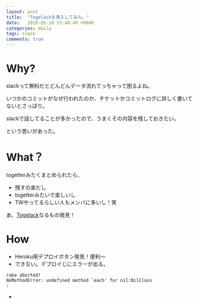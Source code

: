 ```yaml
---
layout: post
title:  "Togelackを導入してみた。"
date:   2016-05-28 15:48:49 +0900
categories: daily
tags: slack
comments: true
---
```

# Why?
slackって無料だとどんどんデータ流れてっちゃって困るよね。

いつかのコミットがなぜ行われたのか、チケットかコミットログに詳しく書いてないとさっぱり。

slackで話してることが多かったので、うまくその内容を残しておきたい。

という思いがあった。

# What？
togetterみたくまとめられたら、

* 残すの楽だし
* togetterみたいで楽しいし
* TWやってるらしい人もメンバに多いし！笑

あ、[Togelack](https://github.com/rutan/togelack)なるもの発見！

# How
* Heroku用デプロイボタン発見！便利〜
* できない。デプロイじにエラーが出る。

```
rake aborted!
NoMethodError: undefined method `each' for nil:NilClass
:
```
* 



